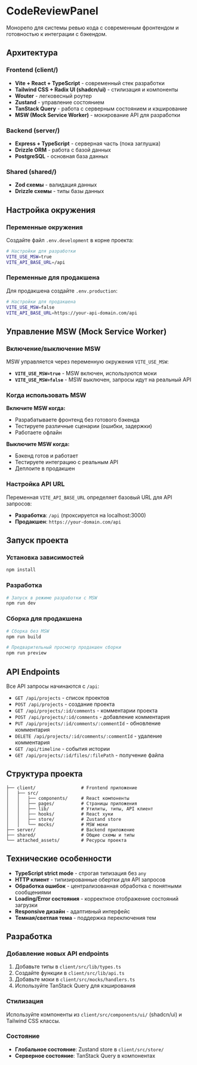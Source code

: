 # CodeReviewPanel

Монорепо для системы ревью кода с современным фронтендом и готовностью к интеграции с бэкендом.

## Архитектура

### Frontend (client/)
- **Vite + React + TypeScript** - современный стек разработки
- **Tailwind CSS + Radix UI (shadcn/ui)** - стилизация и компоненты
- **Wouter** - легковесный роутер
- **Zustand** - управление состоянием
- **TanStack Query** - работа с серверным состоянием и кэширование
- **MSW (Mock Service Worker)** - мокирование API для разработки

### Backend (server/)
- **Express + TypeScript** - серверная часть (пока заглушка)
- **Drizzle ORM** - работа с базой данных
- **PostgreSQL** - основная база данных

### Shared (shared/)
- **Zod схемы** - валидация данных
- **Drizzle схемы** - типы базы данных

## Настройка окружения

### Переменные окружения

Создайте файл `.env.development` в корне проекта:

```bash
# Настройки для разработки
VITE_USE_MSW=true
VITE_API_BASE_URL=/api
```

### Переменные для продакшена

Для продакшена создайте `.env.production`:

```bash
# Настройки для продакшена
VITE_USE_MSW=false
VITE_API_BASE_URL=https://your-api-domain.com/api
```

## Управление MSW (Mock Service Worker)

### Включение/выключение MSW

MSW управляется через переменную окружения `VITE_USE_MSW`:

- **`VITE_USE_MSW=true`** - MSW включен, используются моки
- **`VITE_USE_MSW=false`** - MSW выключен, запросы идут на реальный API

### Когда использовать MSW

**Включите MSW когда:**
- Разрабатываете фронтенд без готового бэкенда
- Тестируете различные сценарии (ошибки, задержки)
- Работаете офлайн

**Выключите MSW когда:**
- Бэкенд готов и работает
- Тестируете интеграцию с реальным API
- Деплоите в продакшен

### Настройка API URL

Переменная `VITE_API_BASE_URL` определяет базовый URL для API запросов:

- **Разработка**: `/api` (проксируется на localhost:3000)
- **Продакшен**: `https://your-domain.com/api`

## Запуск проекта

### Установка зависимостей

```bash
npm install
```

### Разработка

```bash
# Запуск в режиме разработки с MSW
npm run dev
```

### Сборка для продакшена

```bash
# Сборка без MSW
npm run build

# Предварительный просмотр продакшен сборки
npm run preview
```

## API Endpoints

Все API запросы начинаются с `/api`:

- `GET /api/projects` - список проектов
- `POST /api/projects` - создание проекта
- `GET /api/projects/:id/comments` - комментарии проекта
- `POST /api/projects/:id/comments` - добавление комментария
- `PUT /api/projects/:id/comments/:commentId` - обновление комментария
- `DELETE /api/projects/:id/comments/:commentId` - удаление комментария
- `GET /api/timeline` - события истории
- `GET /api/projects/:id/files/:filePath` - получение файла

## Структура проекта

```
├── client/                 # Frontend приложение
│   ├── src/
│   │   ├── components/     # React компоненты
│   │   ├── pages/          # Страницы приложения
│   │   ├── lib/            # Утилиты, типы, API клиент
│   │   ├── hooks/          # React хуки
│   │   ├── store/          # Zustand store
│   │   └── mocks/          # MSW моки
├── server/                 # Backend приложение
├── shared/                 # Общие схемы и типы
└── attached_assets/        # Ресурсы проекта
```

## Технические особенности

- **TypeScript strict mode** - строгая типизация без `any`
- **HTTP клиент** - типизированные обертки для API запросов
- **Обработка ошибок** - централизованная обработка с понятными сообщениями
- **Loading/Error состояния** - корректное отображение состояний загрузки
- **Responsive дизайн** - адаптивный интерфейс
- **Темная/светлая тема** - поддержка переключения тем

## Разработка

### Добавление новых API endpoints

1. Добавьте типы в `client/src/lib/types.ts`
2. Создайте функции в `client/src/lib/api.ts`
3. Добавьте моки в `client/src/mocks/handlers.ts`
4. Используйте TanStack Query для кэширования

### Стилизация

Используйте компоненты из `client/src/components/ui/` (shadcn/ui) и Tailwind CSS классы.

### Состояние

- **Глобальное состояние**: Zustand store в `client/src/store/`
- **Серверное состояние**: TanStack Query в компонентах



